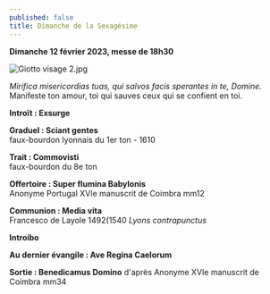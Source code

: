 ```yaml
---
published: false
title: Dimanche de la Sexagésime
---
```

**Dimanche 12 février 2023, messe de 18h30**

![Giotto visage 2.jpg]({{site.baseurl}}/images/Giotto%20visage%202.jpg)

*Mirifica misericordias tuas, qui salvos facis sperantes in te, Domine.*  
Manifeste ton amour, toi qui sauves ceux qui se confient en toi.

**Introït : Exsurge**

**Graduel : Sciant gentes**  
faux-bourdon lyonnais du 1er ton - 1610

**Trait : Commovisti**  
faux-bourdon du 8e ton

**Offertoire : Super flumina Babylonis**  
Anonyme Portugal XVIe manuscrit de Coimbra mm12

**Communion : Media vita**  
Francesco de Layole 1492(1540 *Lyons contrapunctus*

**Introibo**

**Au dernier évangile : Ave Regina Caelorum**

**Sortie : Benedicamus Domino**
d'après Anonyme XVIe manuscrit de Coimbra mm34
